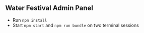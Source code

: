 ## Water Festival Admin Panel

* Run `npm install`
* Start `npm start` and `npm run bundle` on two terminal sessions
